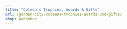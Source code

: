```yaml
---
title: "Coleen's Trophies, Awards & Gifts"
url: /garden-city/coleens-trophies-awards-und-gifts/
shop: Andenken
---
```

